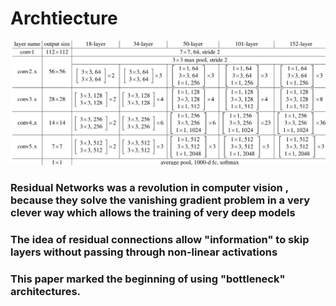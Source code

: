 # Archtiecture 
<img src = "../assets/ResNet.png">
</img>
<br/>

### Residual Networks was a revolution in computer vision , because they solve the vanishing gradient problem in a very clever way which allows the training of very deep models

### The idea of residual connections allow "information" to skip layers without passing through non-linear activations

### This paper marked the beginning of using "bottleneck" architectures.
